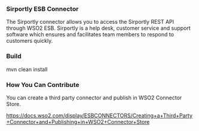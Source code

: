 ### Sirportly ESB Connector

The Sirportly connector allows you to access the Sirportly REST API through WSO2 ESB. Sirportly is a help desk, customer service and support software
which ensures and facilitates team members to respond to customers quickly.


### Build

mvn clean install

### How You Can Contribute
You can create a third party connector and publish in WSO2 Connector Store.

https://docs.wso2.com/display/ESBCONNECTORS/Creating+a+Third+Party+Connector+and+Publishing+in+WSO2+Connector+Store